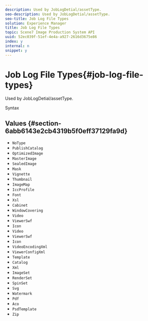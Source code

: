 ```yaml
---
description: Used by JobLogDetial/assetType.
seo-description: Used by JobLogDetial/assetType.
seo-title: Job Log File Types
solution: Experience Manager
title: Job Log File Types
topic: Scene7 Image Production System API
uuid: 52ec039f-51ef-4e4a-a927-2616d3675e86
index: y
internal: n
snippet: y
---
```


# Job Log File Types{#job-log-file-types}

Used by JobLogDetial/assetType.

 Syntax 

## Values {#section-6abb6143e2cb4319b5f0eff37129fa9d}

* `NoType` 
* `PublishCatalog` 
* `OptimizedImage` 
* `MasterImage` 
* `SealedImage` 
* `Mask` 
* `Vignette` 
* `Thumbnail` 
* `ImageMap` 
* `IccProfile` 
* `Font` 
* `Xsl` 
* `Cabinet` 
* `WindowCovering` 
* `Video` 
* `ViewerSwf` 
* `Icon` 
* `Video` 
* `ViewerSwf` 
* `Icon` 
* `VideoEncodingXml` 
* `ViewerConfigXml` 
* `Template` 
* `Catalog` 
* `Xml` 
* `ImageSet` 
* `RenderSet` 
* `SpinSet` 
* `Svg` 
* `Watermark` 
* `Pdf` 
* `Aco` 
* `PsdTemplate` 
* `Zip`


